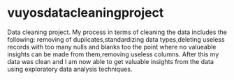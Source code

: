 # vuyosdatacleaningproject
Data cleaning project. My process in terms of cleaning the data includes the following: removing of duplicates,standardizing data types,deleting useless records with too many nulls and blanks too the point where no valueable insights can be made from them,removing useless columns. After this my data was clean and I am now able to get valuable insights from the data using exploratory data analysis techniques. 
